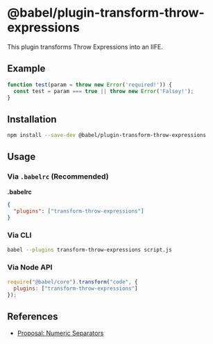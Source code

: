 # @babel/plugin-transform-throw-expressions

This plugin transforms Throw Expressions into an IIFE.

## Example

```js
function test(param = throw new Error('required!')) {
  const test = param === true || throw new Error('Falsey!');
}
```

## Installation

```sh
npm install --save-dev @babel/plugin-transform-throw-expressions
```

## Usage

### Via `.babelrc` (Recommended)

**.babelrc**

```json
{
  "plugins": ["transform-throw-expressions"]
}
```

### Via CLI

```sh
babel --plugins transform-throw-expressions script.js
```

### Via Node API

```javascript
require("@babel/core").transform("code", {
  plugins: ["transform-throw-expressions"]
});
```

## References

* [Proposal: Numeric Separators](https://github.com/tc39/proposal-throw-expressions)
